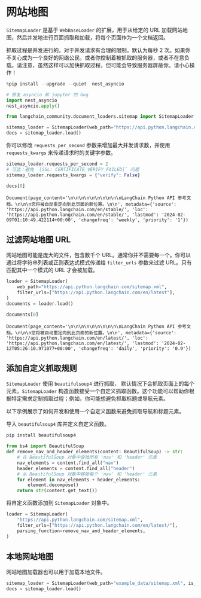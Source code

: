 # 网站地图

`SitemapLoader` 是基于 `WebBaseLoader` 的扩展，用于从给定的 URL 加载网站地图，然后并发地进行页面抓取和加载，将每个页面作为一个文档返回。

抓取过程是并发进行的。对于并发请求有合理的限制，默认为每秒 2 次。如果你不关心成为一个良好的网络公民，或者你控制着被抓取的服务器，或者不在意负载。请注意，虽然这样可以加快抓取过程，但可能会导致服务器屏蔽你。请小心操作！

```python
%pip install --upgrade --quiet  nest_asyncio
```

```python
# 修复 asyncio 和 jupyter 的 bug
import nest_asyncio
nest_asyncio.apply()
```

```python
from langchain_community.document_loaders.sitemap import SitemapLoader
```

```python
sitemap_loader = SitemapLoader(web_path="https://api.python.langchain.com/sitemap.xml")
docs = sitemap_loader.load()
```

你可以修改 `requests_per_second` 参数来增加最大并发请求数，并使用 `requests_kwargs` 来传递请求时的关键字参数。

```python
sitemap_loader.requests_per_second = 2
# 可选：避免 `[SSL: CERTIFICATE_VERIFY_FAILED]` 问题
sitemap_loader.requests_kwargs = {"verify": False}
```

```python
docs[0]
```

```output
Document(page_content='\n\n\n\n\n\n\n\n\n\nLangChain Python API 参考文档。\n\n\n您将被自动重定向到此页面的新位置。\n\n', metadata={'source': 'https://api.python.langchain.com/en/stable/', 'loc': 'https://api.python.langchain.com/en/stable/', 'lastmod': '2024-02-09T01:10:49.422114+00:00', 'changefreq': 'weekly', 'priority': '1'})
```

## 过滤网站地图 URL

网站地图可能是庞大的文件，包含数千个 URL。通常你并不需要每一个。你可以通过将字符串列表或正则表达式模式传递给 `filter_urls` 参数来过滤 URL。只有匹配其中一个模式的 URL 才会被加载。

```python
loader = SitemapLoader(
    web_path="https://api.python.langchain.com/sitemap.xml",
    filter_urls=["https://api.python.langchain.com/en/latest"],
)
documents = loader.load()
```

```python
documents[0]
```

```output
Document(page_content='\n\n\n\n\n\n\n\n\n\nLangChain Python API 参考文档。\n\n\n您将被自动重定向到此页面的新位置。\n\n', metadata={'source': 'https://api.python.langchain.com/en/latest/', 'loc': 'https://api.python.langchain.com/en/latest/', 'lastmod': '2024-02-12T05:26:10.971077+00:00', 'changefreq': 'daily', 'priority': '0.9'})
```

## 添加自定义抓取规则

`SitemapLoader` 使用 `beautifulsoup4` 进行抓取， 默认情况下会抓取页面上的每个元素。`SitemapLoader` 构造函数接受一个自定义抓取函数。这个功能可以帮助你根据特定需求定制抓取过程；例如，你可能想避免抓取标题或导航元素。

以下示例展示了如何开发和使用一个自定义函数来避免抓取导航和标题元素。

导入 `beautifulsoup4` 库并定义自定义函数。

```python
pip install beautifulsoup4
```

```python
from bs4 import BeautifulSoup
def remove_nav_and_header_elements(content: BeautifulSoup) -> str:
    # 在 BeautifulSoup 对象中查找所有 'nav' 和 'header' 元素
    nav_elements = content.find_all("nav")
    header_elements = content.find_all("header")
    # 从 BeautifulSoup 对象中移除每个 'nav' 和 'header' 元素
    for element in nav_elements + header_elements:
        element.decompose()
    return str(content.get_text())
```

将自定义函数添加到 `SitemapLoader` 对象中。

```python
loader = SitemapLoader(
    "https://api.python.langchain.com/sitemap.xml",
    filter_urls=["https://api.python.langchain.com/en/latest/"],
    parsing_function=remove_nav_and_header_elements,
)
```

## 本地网站地图

网站地图加载器也可以用于加载本地文件。

```python
sitemap_loader = SitemapLoader(web_path="example_data/sitemap.xml", is_local=True)
docs = sitemap_loader.load()
```